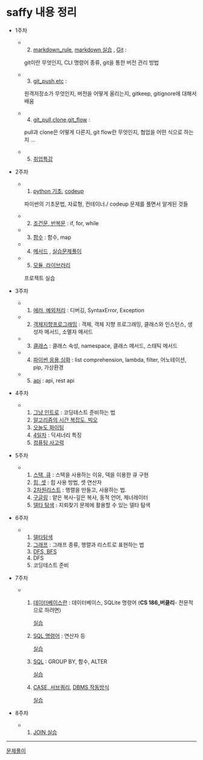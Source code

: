 # saffy 내용 정리

- 1주차

  - 2. [markdown_rule](./D1_2/markdown_rule.md),   [markdown 실습](./D1_2/markdown_practice_0705.md) , [Git](./D1_2/git_info.md) : 

    git이란 무엇인지, CLI 명령어 종류, git을 통한 버전 관리 방법

  - 3.  [git_push,etc](./D1_3/D3_git_push,ignore,keep.md) : 

    원격저장소가 무엇인지, 버전을 어떻게 올리는지, gitkeep, gitignore에 대해서 배움

  - 4. [git_pull,clone,git_flow](./D1_4/git_flow,etc.md) :
    
    pull과 clone은 어떻게 다른지, git flow란 무엇인지, 협업을 어떤 식으로 하는지 ...

  - 5. [취업특강](./D1_5/취업특강.md)

- 2주차

  - 1. [python 기초](./D2_1/python_1.md), [codeup](./D2_1/codeup.md)

    파이썬의 기초문법, 자료형, 컨테이너./ codeup 문제를 풀면서 알게된 것들

  - 2. [조건문, 반복문](./D2_2/python_2.md) : if, for, while

  - 3. [함수](./D2_3/python_3.md) : 함수, map

  - 4. [메서드](./D2_4/python_4.md) , [실습문제풀이](./D2_4/실습문제)

  - 5. [모듈, 라이브러리](./D2_5./python5.md)

    프로젝트 실습

- 3주차

  - 1. [에러, 예외처리](./D3_1/error.md) : 디버깅, SyntaxError, Exception

  - 2. [객체지향프로그래밍](./D3_2/python_oop.md) : 객체, 객체 지향 프로그래밍, 클래스와 인스턴스, 생성자 메서드, 소멸자 메서드

  - 3. [클래스](./D3_3/python_oop2.md) : 클래스 속성, namespace, 클래스 메서드, 스태틱 메서드

  - 4. [파이썬 응용,심화](./D3_4/python+.md) : list comprehension, lambda, filter, 어노테이션, pip, 가상환경
  - 5. [api](./D3_5/python_api.md) : api, rest api

- 4주차

  - 1. [그냥 인트로](./D4_1/howtopreparect.md) : 코딩테스트 준비하는 법
    2. [알고리즘의 시간 복잡도, 빅오](./D4_2/시간복잡도,빅오.md) 
    3. [오늘도 화이팅](./D4_3/algorithm2.md)
    4. [4일차](./D4_4/algorithm3.md) : 딕셔너리 특징
    5. [컴퓨팅 사고력](./D4_5/컴퓨테이셔널띵킹.md)


- 5주차
  - 1. [스택, 큐](./D5_1/스택,큐.md) : 스택을 사용하는 이유, 덱을 이용한 큐 구현
    1. [힙, 셋](./D5_2/heap,set.md) : 힙 사용 방법, 셋 연산자
    1. [2차원리스트](./D5_3/2차원리스트.md) : 행렬을 만들고, 사용하는 법. 
    1. [구글링](./D5_4/복사,동적.md) : 얕은 복사-깊은 복사, 동적 언어, 제너레이터
    1. [델타 탐색](./D5_5/델타이동,탐색.md) : 지뢰찾기 문제에 활용할 수 있는 델타 탐색
  
- 6주차

  - 1. [델타탐색](./D6_1/brutefouce,delta.md)
    2. [그래프](./D6_2/그래프.md) : 그래프 종류, 행렬과 리스트로 표현하는 법
    3. [DFS, BFS](./D6_3/dfs,bfs.md)
    4. DFS 
    5. 코딩테스트 준비

- 7주차

  - 1. [데이터베이스란](./D7_1/DB1.md) : 데이터베이스, SQLite 명령어  (**CS 186_버클리**- 전문적으로 하려면) 
    
       [실습](./D7_1/DB1실습.md)
    
    2. [SQL 명령어](./D7_2/DB2.md) : 연산자 등
    
       [실습](./D7_2/DB2실습.md)
    
    3. [SQL](./D7_3/DB3.md) : GROUP BY, 함수, ALTER
    
       [실습](./D7_3/DB3실습.md)
    
    4. [CASE, 서브쿼리](./D7_4/DB4.md), [DBMS 작동방식](./D7_4/DBMS.md)
    
       [실습](./D7_4/DB4실습.md)

- 8주차

  - 1. [JOIN](./D8_1/DB5.md),[실습](./D8_1/DB5실습.md)


---

[문제풀이]()

